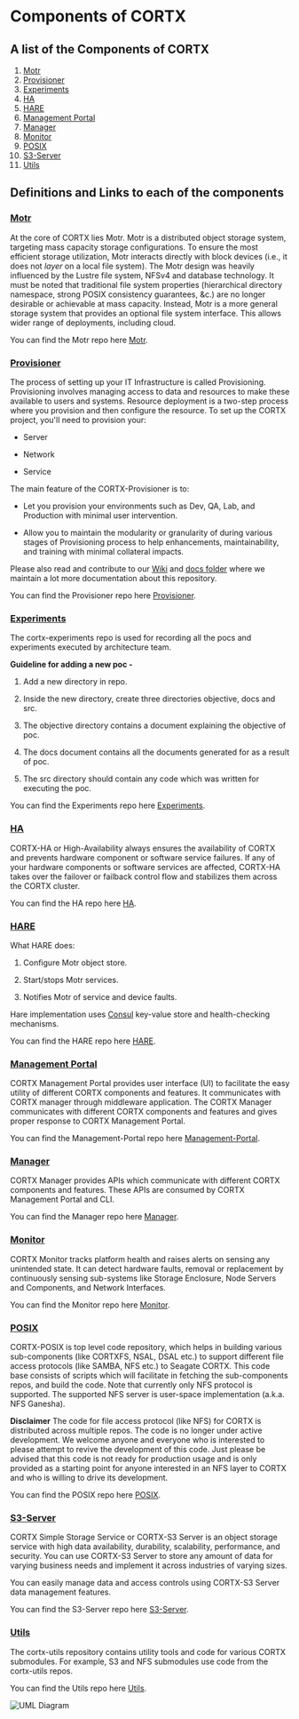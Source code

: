 # Components of CORTX

## A list of the Components of CORTX

1. [Motr](https://github.com/seagate/cortx-motr)
1. [Provisioner](https://github.com/Seagate/cortx-prvsnr)
1. [Experiments](https://github.com/Seagate/cortx-experiments)
1. [HA](https://github.com/Seagate/cortx-ha/)
1. [HARE](https://github.com/Seagate/cortx-hare/)
1. [Management Portal](https://github.com/Seagate/cortx-management-portal)
1. [Manager](https://github.com/Seagate/cortx-manager)
1. [Monitor](https://github.com/Seagate/cortx-monitor)
1. [POSIX](https://github.com/Seagate/cortx-posix)
1. [S3-Server](https://github.com/Seagate/cortx-s3server)
1. [Utils](https://github.com/Seagate/cortx-utils)

## Definitions and Links to each of the components

### [Motr](https://github.com/seagate/cortx-motr)

At the core of CORTX lies Motr. Motr is a distributed object storage system, targeting mass capacity storage configurations. 
To ensure the most efficient storage utilization, Motr interacts directly with block devices (i.e., it does not _layer_ on a local file system).
The Motr design was heavily influenced by the Lustre file system, NFSv4 and database technology. It must be noted that traditional file system properties 
(hierarchical directory namespace, strong POSIX consistency guarantees, &c.) are no longer desirable or achievable at mass capacity. Instead, Motr is a more
general storage system that provides an optional file system interface. This allows wider range of deployments, including cloud.

You can find the Motr repo here [Motr](https://github.com/Seagate/cortx-motr).

### [Provisioner](https://github.com/Seagate/cortx-prvsnr)

The process of setting up your IT Infrastructure is called Provisioning. Provisioning involves managing access to data and resources 
to make these available to users and systems. Resource deployment is a two-step process where you provision and then configure the resource.
To set up the CORTX project, you'll need to provision your: 

   - Server 

   - Network 

   - Service 

The main feature of the CORTX-Provisioner is to: 

   - Let you provision your environments such as Dev, QA, Lab, and Production with minimal user intervention. 

   - Allow you to maintain the modularity or granularity of during various stages of Provisioning process to help enhancements, maintainability, and training with minimal 
   collateral impacts. 

Please also read and contribute to our [Wiki](https://github.com/Seagate/cortx-prvsnr/wiki) and [docs folder](https://github.com/Seagate/cortx-prvsnr/tree/pre-cortx-1.0/docs)
where we maintain a lot more documentation about this repository. 

You can find the Provisioner repo here [Provisioner](https://github.com/Seagate/cortx-prvsnr).

### [Experiments](https://github.com/Seagate/cortx-experiments)

The cortx-experiments repo is used for recording all the pocs and experiments executed by architecture team. 

**Guideline for adding a new poc -**

1. Add a new directory in repo. 

1. Inside the new directory, create three directories objective, docs and src. 

1. The objective directory contains a document explaining the objective of poc. 

1. The docs document contains all the documents generated for as a result of poc. 

1. The src directory should contain any code which was written for executing the poc. 

You can find the Experiments repo here [Experiments](https://github.com/Seagate/cortx-experiments).
 
### [HA](https://github.com/Seagate/cortx-ha/)

CORTX-HA or High-Availability always ensures the availability of CORTX and prevents hardware component or software service failures. If any of your hardware components 
or software services are affected, CORTX-HA takes over the failover or failback control flow and stabilizes them across the CORTX cluster. 

You can find the HA repo here [HA](https://github.com/Seagate/cortx-ha).

### [HARE](https://github.com/Seagate/cortx-hare/)

What HARE does: 

1. Configure Motr object store. 

1. Start/stops Motr services. 

1. Notifies Motr of service and device faults. 

Hare implementation uses [Consul](https://www.consul.io/) key-value store and health-checking mechanisms.

You can find the HARE repo here [HARE](https://github.com/Seagate/cortx-hare).

### [Management Portal](https://github.com/Seagate/cortx-management-portal)

CORTX Management Portal provides user interface (UI) to facilitate the easy utility of different CORTX components and features.
It communicates with CORTX manager through middleware application. The CORTX Manager communicates with different CORTX components 
and features and gives proper response to CORTX Management Portal. 

You can find the Management-Portal repo here [Management-Portal](https://github.com/Seagate/cortx-management-portal).

### [Manager](https://github.com/Seagate/cortx-manager)

CORTX Manager provides APIs which communicate with different CORTX components and features. These APIs are consumed by CORTX Management Portal and CLI.

You can find the Manager repo here [Manager](https://github.com/Seagate/cortx-manager).

### [Monitor](https://github.com/Seagate/cortx-monitor)

CORTX Monitor tracks platform health and raises alerts on sensing any unintended state. It can detect hardware faults, removal or replacement by continuously
sensing sub-systems like Storage Enclosure, Node Servers and Components, and Network Interfaces.

You can find the Monitor repo here [Monitor](https://github.com/Seagate/cortx-monitor).

### [POSIX](https://github.com/Seagate/cortx-posix)

CORTX-POSIX is top level code repository, which helps in building various sub-components (like CORTXFS, NSAL, DSAL etc.) to support different file access protocols 
(like SAMBA, NFS etc.) to Seagate CORTX. This code base consists of scripts which will facilitate in fetching the sub-components repos, and build the code. Note that 
currently only NFS protocol is supported. The supported NFS server is user-space implementation (a.k.a. NFS Ganesha). 

**Disclaimer** 
The code for file access protocol (like NFS) for CORTX is distributed across multiple repos. The code is no longer under active development. We welcome anyone and 
everyone who is interested to please attempt to revive the development of this code. Just please be advised that this code is not ready for production usage and is 
only provided as a starting point for anyone interested in an NFS layer to CORTX and who is willing to drive its development. 

You can find the POSIX repo here [POSIX](https://github.com/Seagate/cortx-posix).

### [S3-Server](https://github.com/Seagate/cortx-s3server)

CORTX Simple Storage Service or CORTX-S3 Server is an object storage service with high data availability, durability, scalability, performance, and security. 
You can use CORTX-S3 Server to store any amount of data for varying business needs and implement it across industries of varying sizes. 

You can easily manage data and access controls using CORTX-S3 Server data management features. 

You can find the S3-Server repo here [S3-Server](https://github.com/Seagate/cortx-s3server).

### [Utils](https://github.com/Seagate/cortx-utils)

The cortx-utils repository contains utility tools and code for various CORTX submodules. For example, S3 and NFS submodules use code from the cortx-utils repos. 

You can find the Utils repo here [Utils](https://github.com/Seagate/cortx-utils).


![UML Diagram](https://user-images.githubusercontent.com/23244853/114889941-7ed5dc00-9e02-11eb-838a-66baf925b2bc.jpg)
